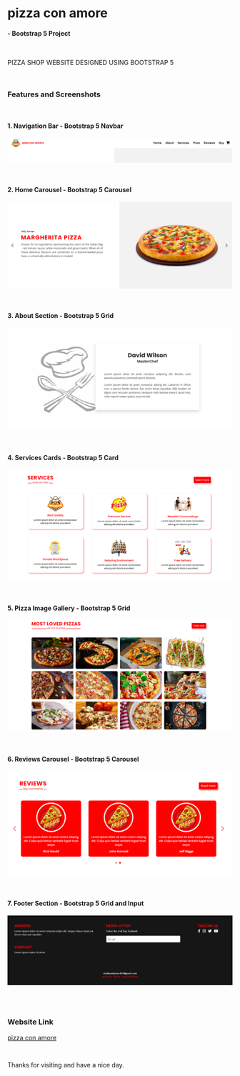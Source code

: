 # pizza con amore
####      - Bootstrap 5 Project

<pre>

</pre>

PIZZA SHOP WEBSITE DESIGNED USING BOOTSTRAP 5  

<pre>

</pre>

### Features and Screenshots

<pre>

</pre>

#### 1. Navigation Bar - Bootstrap 5 Navbar 
<img src="./website screenshots/header.png" alt="navbar">

<pre>

</pre>

#### 2. Home Carousel - Bootstrap 5 Carousel 
<img src="./website screenshots/home.png" alt="home">

<pre>

</pre>

#### 3. About Section - Bootstrap 5 Grid 
<img src="./website screenshots/about.png" alt="about">

<pre>

</pre>

#### 4. Services Cards - Bootstrap 5 Card 
<img src="./website screenshots/services.png" alt="services">

<pre>

</pre>

#### 5. Pizza Image Gallery - Bootstrap 5 Grid
<img src="./website screenshots/pizza.png" alt="pizza">

<pre>

</pre>

#### 6. Reviews Carousel - Bootstrap 5 Carousel 
<img src="./website screenshots/reviews.png" alt="reviews">

<pre>

</pre>

#### 7. Footer Section - Bootstrap 5 Grid and Input 

<img src="./website screenshots/footer.png" alt="footer">

<pre>


</pre>

### Website Link 
   <a href="https://x-walker-x.github.io/pizza-con-amore/">pizza con amore</a>
   
<pre>

</pre>

Thanks for visiting and have a nice day.
